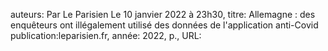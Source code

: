 auteurs: Par Le Parisien Le 10 janvier 2022 à 23h30, 
titre: Allemagne : des enquêteurs ont illégalement utilisé des données de l'application anti-Covid
publication:leparisien.fr, 
année: 2022, 
p.,
URL: 

